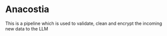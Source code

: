 # Anacostia
This is a pipeline which is used to validate, clean and encrypt the incoming new data to the LLM
